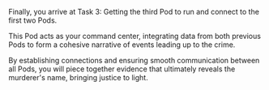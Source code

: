 Finally, you arrive at Task 3: Getting the third Pod to run and connect to the first two Pods.

This Pod acts as your command center, integrating data from both previous Pods to form a cohesive narrative of events leading up to the crime.

By establishing connections and ensuring smooth communication between all Pods, you will piece together evidence that ultimately reveals the murderer's name, bringing justice to light.